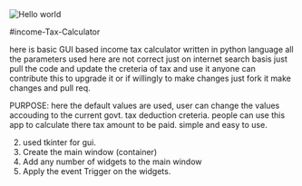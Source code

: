 
<img src="https://github.com/baljeet-singh97/Awesome_Python_Scripts/blob/55f9def6adf86dc5ceb4f5a2502cf73d82eb5d0a/GUIScripts/IncomeTaxCal/images/Screenshot%20(836).png" alt="Hello world">



#income-Tax-Calculator

here is basic GUI based income tax calculator written in python language all 
the parameters used here are not correct just on internet search basis just pull 
the code and update the creteria of tax and use it anyone can contribute this to upgrade 
it or if willingly to make changes just fork it make changes and pull req.

PURPOSE:
here the default values are used, user can change the values accouding to the current govt. tax deduction creteria.
people can use this app to calculate there tax amount to be paid.
simple and easy to use.

2. used tkinter for gui.
3. Create the main window (container)
4. Add any number of widgets to the main window
5. Apply the event Trigger on the widgets.

